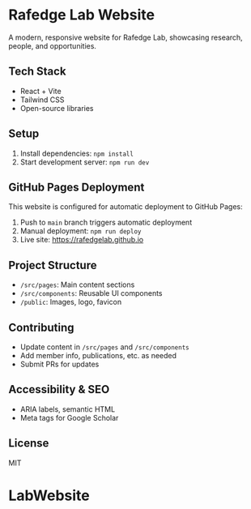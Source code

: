 # Rafedge Lab Website

A modern, responsive website for Rafedge Lab, showcasing research, people, and opportunities.

## Tech Stack

- React + Vite
- Tailwind CSS
- Open-source libraries

## Setup

1. Install dependencies: `npm install`
2. Start development server: `npm run dev`

## GitHub Pages Deployment

This website is configured for automatic deployment to GitHub Pages:

1. Push to `main` branch triggers automatic deployment
2. Manual deployment: `npm run deploy`
3. Live site: https://rafedgelab.github.io

## Project Structure

- `/src/pages`: Main content sections
- `/src/components`: Reusable UI components
- `/public`: Images, logo, favicon

## Contributing

- Update content in `/src/pages` and `/src/components`
- Add member info, publications, etc. as needed
- Submit PRs for updates

## Accessibility & SEO

- ARIA labels, semantic HTML
- Meta tags for Google Scholar

## License

MIT
# LabWebsite
